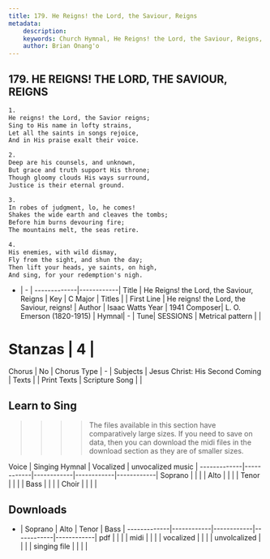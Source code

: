```yaml
---
title: 179. He Reigns! the Lord, the Saviour, Reigns
metadata:
    description: 
    keywords: Church Hymnal, He Reigns! the Lord, the Saviour, Reigns, He reigns! the Lord, the Saviour, reigns!, 
    author: Brian Onang'o
---
```



## 179. HE REIGNS! THE LORD, THE SAVIOUR, REIGNS

```txt
1.
He reigns! the Lord, the Savior reigns; 
Sing to His name in lofty strains, 
Let all the saints in songs rejoice, 
And in His praise exalt their voice. 

2.
Deep are his counsels, and unknown, 
But grace and truth support His throne; 
Though gloomy clouds His ways surround, 
Justice is their eternal ground. 

3.
In robes of judgment, lo, he comes! 
Shakes the wide earth and cleaves the tombs; 
Before him burns devouring fire; 
The mountains melt, the seas retire. 

4.
His enemies, with wild dismay, 
Fly from the sight, and shun the day; 
Then lift your heads, ye saints, on high, 
And sing, for your redemption's nigh.

```

- |   -  |
-------------|------------|
Title | He Reigns! the Lord, the Saviour, Reigns |
Key | C Major |
Titles |  |
First Line | He reigns! the Lord, the Saviour, reigns! |
Author | Isaac Watts
Year | 1941
Composer| L. O. Emerson (1820-1915) |
Hymnal|  - |
Tune| SESSIONS |
Metrical pattern | |
# Stanzas | 4 |
Chorus | No |
Chorus Type | - |
Subjects | Jesus Christ: His Second Coming |
Texts |  |
Print Texts | 
Scripture Song |  |
  
## Learn to Sing

>>>> The files available in this section have comparatively large sizes. If you need to save on data, then you can download the midi files in the download section as they are of smaller sizes.

Voice |  Singing Hymnal | Vocalized | unvocalized music |
-------------|------------|------------|------------|------------|
Soprano | | | |
Alto | | | |
Tenor | | | |
Bass | | | |
Choir | | | |

## Downloads

- |  Soprano | Alto | Tenor | Bass |
-------------|------------|------------|------------|------------|
pdf | | | |
midi | | | |
vocalized | | | |
unvolcalized | | | |
singing file | | | |
  